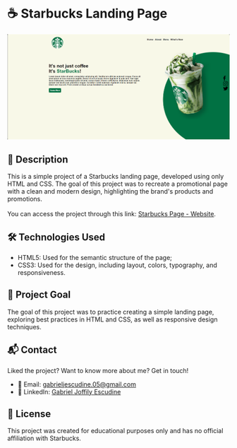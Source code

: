 # ☕ Starbucks Landing Page
<img src="screenshot.png" alt="Imagem geral do site">

## 📝 Description
This is a simple project of a Starbucks landing page, developed using only HTML and CSS. The goal of this project was to recreate a promotional page with a clean and modern design, highlighting the brand's products and promotions.
<br>
<br>
You can access the project through this link: [Starbucks Page - Website](https://starbucks-page-sigma.vercel.app).

## 🛠️ Technologies Used
<ul>
  <li>HTML5: Used for the semantic structure of the page;</li>
  <li>CSS3: Used for the design, including layout, colors, typography, and responsiveness.</li>
</ul>

## 🎯 Project Goal
The goal of this project was to practice creating a simple landing page, exploring best practices in HTML and CSS, as well as responsive design techniques.

## 📬 Contact
Liked the project? Want to know more about me? Get in touch!

- 📧 Email: [gabrieljescudine.05@gmail.com](mailto:gabrieljescudine.05@gmail.com)
- 💼 LinkedIn: [Gabriel Joffily Escudine](https://www.linkedin.com/in/gabrieljoffilyescudine/)

## 📝 License
This project was created for educational purposes only and has no official affiliation with Starbucks.
